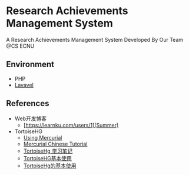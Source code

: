 # Research Achievements Management System
A Research Achievements Management System Developed By Our Team @CS ECNU

## Environment
- PHP
- [Lavavel](https://laravel.com/docs/7.x)


## References
- Web开发博客
  - [https://learnku.com/users/1](Summer)
- TortoiseHG
  - [Using Mercurial](http://irtfweb.ifa.hawaii.edu/~lockhart/hg.html#Getting_an_Existing_Repository_Cloning)
  - [Mercurial Chinese Tutorial](https://www.mercurial-scm.org/wiki/ChineseTutorialInstall)
  - [TortoiseHg 学习笔记](https://blog.csdn.net/xukai871105/article/details/25649331)
  - [TortoiseHG基本使用](https://blog.csdn.net/u012198575/article/details/89215714?utm_medium=distribute.pc_relevant.none-task-blog-BlogCommendFromMachineLearnPai2-1.nonecase&depth_1-utm_source=distribute.pc_relevant.none-task-blog-BlogCommendFromMachineLearnPai2-1.nonecase)
  - [TortoiseHg的基本使用](https://github.com/AllenWan14353/StudyNotes/blob/master/TortoiseHg/TortoiseHg%E4%BD%BF%E7%94%A8%E6%95%99%E7%A8%8B.md)
